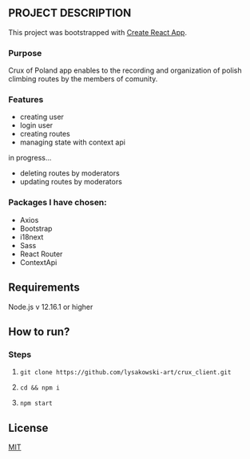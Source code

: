 
## PROJECT DESCRIPTION

This project was bootstrapped with [Create React App](https://github.com/facebook/create-react-app).

### Purpose
Crux of Poland app enables to the recording and organization of polish climbing routes by the members of comunity.

### Features

- creating user
- login user
- creating routes
- managing state with context api

in progress...
- deleting routes by moderators
- updating routes by moderators

### Packages I have chosen:
* Axios
* Bootstrap
* i18next
* Sass
* React Router
* ContextApi

## Requirements

Node.js v 12.16.1 or higher

## How to run?

### Steps
1. `git clone https://github.com/lysakowski-art/crux_client.git`

2. `cd && npm i`

3. `npm start`

## License 

[MIT](https://opensource.org/licenses/MIT)
